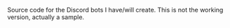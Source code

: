Source code for the Discord bots I have/will create. This is not the working version, actually a sample.
